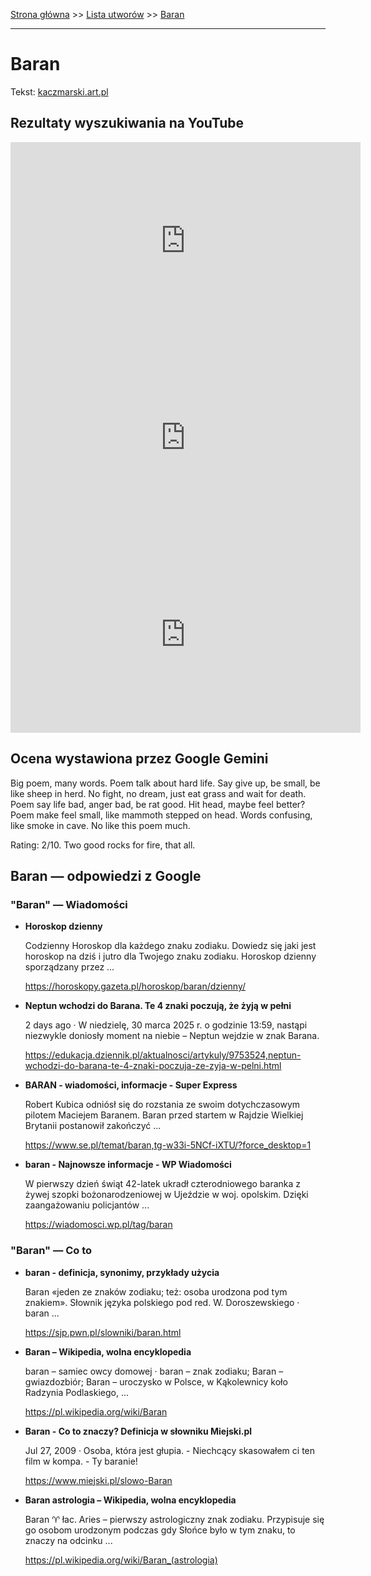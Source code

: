 [Strona główna](../index.md) >> [Lista utworów](../list.md) >> [Baran](73.md)

---

# Baran

Tekst: [kaczmarski.art.pl](https://www.kaczmarski.art.pl/tworczosc/wiersze/baran/)

## Rezultaty wyszukiwania na YouTube

<iframe width="560" height="315" src="https://www.youtube.com/embed/j0f7V314JPk?si=IdontcarewhotheIRSsendsImnotpayingtaxes" title="YouTube video player" frameborder="0" allow="accelerometer; autoplay; clipboard-write; encrypted-media; gyroscope; picture-in-picture; web-share" referrerpolicy="strict-origin-when-cross-origin" allowfullscreen></iframe>

<iframe width="560" height="315" src="https://www.youtube.com/embed/K-lw4Y3iiMg?si=IdontcarewhotheIRSsendsImnotpayingtaxes" title="YouTube video player" frameborder="0" allow="accelerometer; autoplay; clipboard-write; encrypted-media; gyroscope; picture-in-picture; web-share" referrerpolicy="strict-origin-when-cross-origin" allowfullscreen></iframe>

<iframe width="560" height="315" src="https://www.youtube.com/embed/pgciq_leSL8?si=IdontcarewhotheIRSsendsImnotpayingtaxes" title="YouTube video player" frameborder="0" allow="accelerometer; autoplay; clipboard-write; encrypted-media; gyroscope; picture-in-picture; web-share" referrerpolicy="strict-origin-when-cross-origin" allowfullscreen></iframe>

## Ocena wystawiona przez Google Gemini

Big poem, many words. Poem talk about hard life. Say give up, be small, be like sheep in herd. No fight, no dream, just eat grass and wait for death. Poem say life bad, anger bad, be rat good. Hit head, maybe feel better? Poem make feel small, like mammoth stepped on head. Words confusing, like smoke in cave. No like this poem much. 

Rating: 2/10. Two good rocks for fire, that all.


## Baran — odpowiedzi z Google

### "Baran" — Wiadomości

- **Horoskop dzienny**

    Codzienny Horoskop dla każdego znaku zodiaku. Dowiedz się jaki jest horoskop na dziś i jutro dla Twojego znaku zodiaku. Horoskop dzienny sporządzany przez ... 

   <https://horoskopy.gazeta.pl/horoskop/baran/dzienny/>
- **Neptun wchodzi do Barana. Te 4 znaki poczują, że żyją w pełni**

    2 days ago  ·  W niedzielę, 30 marca 2025 r. o godzinie 13:59, nastąpi niezwykle doniosły moment na niebie – Neptun wejdzie w znak Barana. 

   <https://edukacja.dziennik.pl/aktualnosci/artykuly/9753524,neptun-wchodzi-do-barana-te-4-znaki-poczuja-ze-zyja-w-pelni.html>
- **BARAN - wiadomości, informacje - Super Express**

    Robert Kubica odniósł się do rozstania ze swoim dotychczasowym pilotem Maciejem Baranem. Baran przed startem w Rajdzie Wielkiej Brytanii postanowił zakończyć ... 

   <https://www.se.pl/temat/baran,tg-w33i-5NCf-iXTU/?force_desktop=1>
- **baran - Najnowsze informacje - WP Wiadomości**

    W pierwszy dzień świąt 42-latek ukradł czterodniowego baranka z żywej szopki bożonarodzeniowej w Ujeździe w woj. opolskim. Dzięki zaangażowaniu policjantów ... 

   <https://wiadomosci.wp.pl/tag/baran>

### "Baran" — Co to

- **baran - definicja, synonimy, przykłady użycia**

    Baran «jeden ze znaków zodiaku; też: osoba urodzona pod tym znakiem». Słownik języka polskiego pod red. W. Doroszewskiego · baran ... 

   <https://sjp.pwn.pl/slowniki/baran.html>
- **Baran – Wikipedia, wolna encyklopedia**

    baran – samiec owcy domowej · baran – znak zodiaku; Baran – gwiazdozbiór; Baran – uroczysko w Polsce, w Kąkolewnicy koło Radzynia Podlaskiego, ... 

   <https://pl.wikipedia.org/wiki/Baran>
- **Baran - Co to znaczy? Definicja w słowniku Miejski.pl**

    Jul 27, 2009  ·  Osoba, która jest głupia. - Niechcący skasowałem ci ten film w kompa. - Ty baranie! 

   <https://www.miejski.pl/slowo-Baran>
- **Baran astrologia – Wikipedia, wolna encyklopedia**

    Baran ♈ łac. Aries – pierwszy astrologiczny znak zodiaku. Przypisuje się go osobom urodzonym podczas gdy Słońce było w tym znaku, to znaczy na odcinku ... 

   <https://pl.wikipedia.org/wiki/Baran_(astrologia)>

